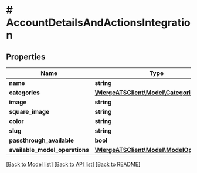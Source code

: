 # # AccountDetailsAndActionsIntegration

## Properties

Name | Type | Description | Notes
------------ | ------------- | ------------- | -------------
**name** | **string** |  |
**categories** | [**\MergeATSClient\Model\CategoriesEnum[]**](CategoriesEnum.md) |  |
**image** | **string** |  | [optional]
**square_image** | **string** |  | [optional]
**color** | **string** |  |
**slug** | **string** |  |
**passthrough_available** | **bool** |  |
**available_model_operations** | [**\MergeATSClient\Model\ModelOperation[]**](ModelOperation.md) |  | [optional]

[[Back to Model list]](../../README.md#models) [[Back to API list]](../../README.md#endpoints) [[Back to README]](../../README.md)
